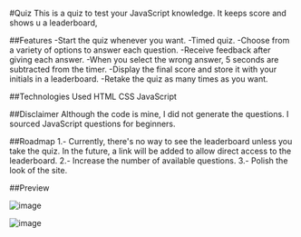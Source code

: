 #Quiz
This is a quiz to test your JavaScript knowledge. It keeps score and shows u a leaderboard,

##Features
-Start the quiz whenever you want.
-Timed quiz.
-Choose from a variety of options to answer each question.
-Receive feedback after giving each answer.
-When you select the wrong answer, 5 seconds are subtracted from the timer.
-Display the final score and store it with your initials in a leaderboard.
-Retake the quiz as many times as you want.


##Technologies Used
HTML
CSS
JavaScript

##Disclaimer
Although the code is mine, I did not generate the questions. I sourced JavaScript questions for beginners.

##Roadmap
1.- Currently, there's no way to see the leaderboard unless you take the quiz. In the future, a link will be added to allow direct access to the leaderboard.
2.- Increase the number of available questions.
3.- Polish the look of the site.


##Preview

![image](https://github.com/jalpiva98/Quiz/assets/108430639/e132467b-a87c-49e4-bf9f-f04b7bc00a42)

![image](https://github.com/jalpiva98/Quiz/assets/108430639/abc6ce40-aaa6-475b-a140-b6f925568523)


